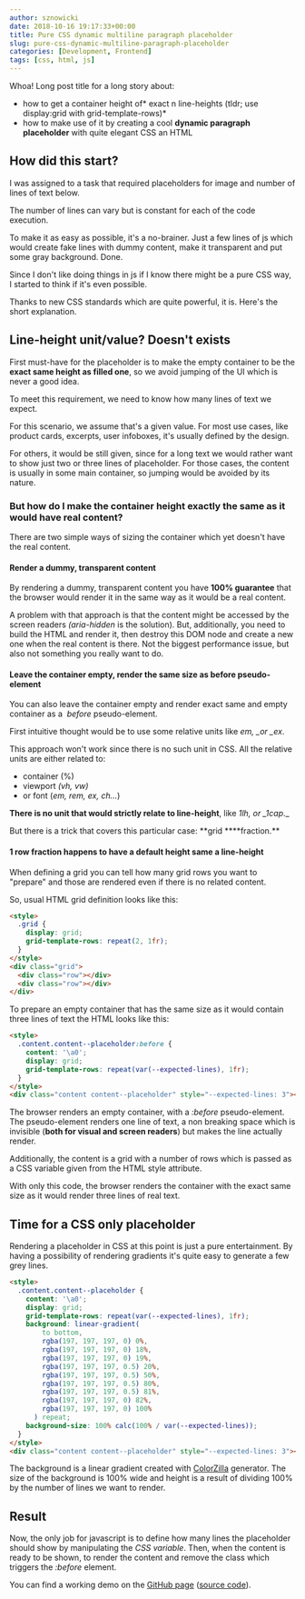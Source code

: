 ```yaml
---
author: sznowicki
date: 2018-10-16 19:17:33+00:00
title: Pure CSS dynamic multiline paragraph placeholder
slug: pure-css-dynamic-multiline-paragraph-placeholder
categories: [Development, Frontend]
tags: [css, html, js]
---
```


Whoa! Long post title for a long story about:

- how to get a container height of* exact n line-heights (tldr; use display:grid with grid-template-rows)*
- how to make use of it by creating a cool **dynamic paragraph placeholder** with quite elegant CSS an HTML

## How did this start?

I was assigned to a task that required placeholders for image and number of lines of text below.

The number of lines can vary but is constant for each of the code execution.

To make it as easy as possible, it's a no-brainer. Just a few lines of js which would create fake lines with dummy content, make it transparent and put some gray background. Done.

Since I don't like doing things in js if I know there might be a pure CSS way, I started to think if it's even possible.

Thanks to new CSS standards which are quite powerful, it is. Here's the short explanation.

## Line-height unit/value? Doesn't exists

First must-have for the placeholder is to make the empty container to be the **exact same height as filled one**, so we avoid jumping of the UI which is never a good idea.

To meet this requirement, we need to know how many lines of text we expect.

For this scenario, we assume that's a given value. For most use cases, like product cards, excerpts, user infoboxes, it's usually defined by the design.

For others, it would be still given, since for a long text we would rather want to show just two or three lines of placeholder. For those cases, the content is usually in some main container, so jumping would be avoided by its nature.

### But how do I make the container height exactly the same as it would have real content?

There are two simple ways of sizing the container which yet doesn't have the real content.

#### Render a dummy, transparent content

By rendering a dummy, transparent content you have **100% guarantee** that the browser would render it in the same way as it would be a real content.

A problem with that approach is that the content might be accessed by the screen readers *(aria-hidden* is the solution)*.* But, additionally, you need to build the HTML and render it, then destroy this DOM node and create a new one when the real content is there. Not the biggest performance issue, but also not something you really want to do.

#### Leave the container empty, render the same size as before pseudo-element

You can also leave the container empty and render exact same and empty container as a  *before* pseudo-element.

First intuitive thought would be to use some relative units like *em, _or _ex*.

This approach won't work since there is no such unit in CSS. All the relative units are either related to:

- container (%)
- viewport _(vh, vw)_
- or font (_em, rem, ex, ch..._)

**There is no unit that would strictly relate to line-height**, like *1lh, or _1cap*.\_

But there is a trick that covers this particular case: **grid \*\***fraction.\*\*

#### 1 row fraction happens to have a default height same a line-height

When defining a grid you can tell how many grid rows you want to "prepare" and those are rendered even if there is no related content.

So, usual HTML grid definition looks like this:

```html
<style>
  .grid {
    display: grid;
    grid-template-rows: repeat(2, 1fr);
  }
</style>
<div class="grid">
  <div class="row"></div>
  <div class="row"></div>
</div>
```

To prepare an empty container that has the same size as it would contain three lines of text the HTML looks like this:

```html
<style>
  .content.content--placeholder:before {
    content: '\a0';
    display: grid;
    grid-template-rows: repeat(var(--expected-lines), 1fr);
  }
</style>
<div class="content content--placeholder" style="--expected-lines: 3"></div>
```

The browser renders an empty container, with a *:before* pseudo-element. The pseudo-element renders one line of text, a non breaking space which is invisible (**both for visual and screen readers**) but makes the line actually render.

Additionally, the content is a grid with a number of rows which is passed as a CSS variable given from the HTML style attribute.

With only this code, the browser renders the container with the exact same size as it would render three lines of real text.

## Time for a CSS only placeholder

Rendering a placeholder in CSS at this point is just a pure entertainment. By having a possibility of rendering gradients it's quite easy to generate a few grey lines.

```html
<style>
  .content.content--placeholder {
    content: '\a0';
    display: grid;
    grid-template-rows: repeat(var(--expected-lines), 1fr);
    background: linear-gradient(
        to bottom,
        rgba(197, 197, 197, 0) 0%,
        rgba(197, 197, 197, 0) 18%,
        rgba(197, 197, 197, 0) 19%,
        rgba(197, 197, 197, 0.5) 20%,
        rgba(197, 197, 197, 0.5) 50%,
        rgba(197, 197, 197, 0.5) 80%,
        rgba(197, 197, 197, 0.5) 81%,
        rgba(197, 197, 197, 0) 82%,
        rgba(197, 197, 197, 0) 100%
      ) repeat;
    background-size: 100% calc(100% / var(--expected-lines));
  }
</style>
<div class="content content--placeholder" style="--expected-lines: 3"></div>
```

The background is a linear gradient created with [ColorZilla](http://www.colorzilla.com/gradient-editor/) generator. The size of the background is 100% wide and height is a result of dividing 100% by the number of lines we want to render.

## Result

Now, the only job for javascript is to define how many lines the placeholder should show by manipulating the *CSS variable*. Then, when the content is ready to be shown, to render the content and remove the class which triggers the *:before* element.

You can find a working demo on the [GitHub page](https://sznowicki.github.io/dynamic-placeholder-example/) ([source code](https://github.com/sznowicki/dynamic-placeholder-example)).

